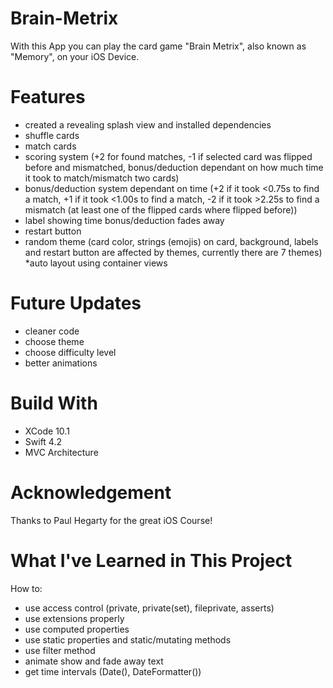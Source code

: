 # Brain-Metrix
With this App you can play the card game "Brain Metrix", also known as "Memory", on your iOS Device.

# Features
* created a revealing splash view and installed dependencies
* shuffle cards
* match cards
* scoring system (+2 for found matches, -1 if selected card was flipped before and mismatched, bonus/deduction dependant on how much time it took to match/mismatch two cards)
* bonus/deduction system dependant on time (+2 if it took <0.75s to find a match, +1 if it took <1.00s to find a match, -2 if it took >2.25s to find a mismatch (at least one of the flipped cards where flipped before))
* label showing time bonus/deduction fades away
* restart button
* random theme (card color, strings (emojis) on card, background, labels and restart button are affected by themes, currently there are 7 themes)
*auto layout using container views
# Future Updates
* cleaner code
* choose theme
* choose difficulty level
* better animations
# Build With
* XCode 10.1
* Swift 4.2
* MVC Architecture
# Acknowledgement
Thanks to Paul Hegarty for the great iOS Course!

# What I've Learned in This Project
How to:

* use access control (private, private(set), fileprivate, asserts)
* use extensions properly
* use computed properties
* use static properties and static/mutating methods
* use filter method
* animate show and fade away text
* get time intervals (Date(), DateFormatter())
